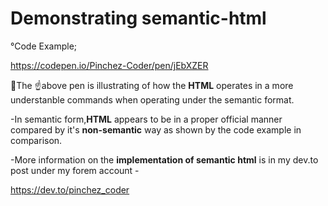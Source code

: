 # Demonstrating semantic-html

°Code  Example;

https://codepen.io/Pinchez-Coder/pen/jEbXZER

📌The ☝️above pen is illustrating of how the **HTML** operates in a more understanble commands when operating under the semantic format.

-In semantic form,**HTML** appears to be in a proper official manner compared by it's **non-semantic** way as shown by the code example in comparison.

-More information on the **implementation of semantic html** is in my dev.to post under my forem account -

https://dev.to/pinchez_coder
